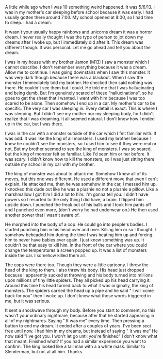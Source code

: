 A little while ago when I was 10 something weird happened. It was 5/6/13. I was in my mother's car sleeping before school because it was early. I had usually gotten there around 7:00. My school opened at 8:00, so I had time to sleep. I had a dream.

It wasn't your usually happy rainbows and unicorns dream it was a horror dream. I never really thought I was the type of person to jot down my dreams after I woke up, but I immediately did after it. This dream was different though. It was personal. Let me go ahead and tell you about the dream.

I was in my house with my brother Jamon (M13) I saw a monster which I cannot describe. I don't remember everything because it was a dream. Allow me to continue. I was going downstairs when I saw this monster. It was very dark though because there was a blackout. When I saw the monster I immediately told my brother. He checked then said nothing was there. He couldn't see them but I could. He told me that I was hallucinating and being dumb. But I'm genuinely scared of these "hallucinations", so he goes to get the sheet that I wanted. I went with him because I was too scared to be alone. Then somehow I end up in a car. My mother's car to be specific. The very car I was sleeping in. Every detail is exact. This is where I was sleeping. But I didn't see my mother nor my sleeping body, for I didn't realize that I was dreaming. It all seemed natural. I don't know how I ended up in the car, but I was there.

I was in the car with a monster outside of the car which I felt familiar with. It was odd. It was like the king of all monsters. I used my brother because I knew he couldn't see the monsters, so I used him to see if they were real or not. But my brother seemed to see the king of monsters. I was so scared, but the king of monster felt so familiar. Like I'd seen him or her before. It was scary. I didn't know how to kill the monsters, so I was just sitting there outside my school in my car with my brother.

The king of monster was about to attack me. Somehow I knew all of its moves, but this one was different. He used a different move that even I can't explain. He attacked me, then he was somehow in the car, I messed him up. I knocked this dude out like he was a plushie no not a plushie a pillow. Like a marshmallow I got him I did a lot to him. I'm gonna tell you. I didn't have powers so I resorted to the only thing I did have, a brain. I flipped him upside down. I punched the freak out of his balls and I took him pants off and I punched even more, (don't worry he had underwear on.) He then used another power that I wasn't aware of.

He morphed into the body of a cop. He could go into people's bodies. I started punching him in his head over and over. Killing him or so I thought. I somehow beheaded him during the time I was beating him up and forcing him to never have babies ever again. I just knew something was up. It couldn't be that easy to kill him. In the front of the car where you could change the temperatures a screen popped up. It was a list of monsters inside the car. I somehow killed them all.

The cops were there too. Though they were a little cartoony. I threw the head of the king to them. I also threw his body. His head just dropped because I apparently sucked at throwing and his body turned into millions upon millions of tiny little spiders. They all picked up his head carrying it. Around this time his head turned back to what it was originally, the king of monsters. The spiders carried the head up a pipe and he said " I will come back for you" then  I woke up. I don't know what those words triggered in me, but it was serious.

It sent a shockwave through my body. Before you start to comment, no this wasn't your ordinary nightmare, because after that he started appearing in all of my nightmares. Saying " It was me" every time. Then pressing a button to end my dream. It ended after a couples of years. I've been scot free until now. I had him in my dreams, but instead of saying " It was me" He now said "I've got you. I won't let go until you're finished" I don't know what that meant. Finished what?  If you had a similar experience you want to confirm. The king looked like a tall man with a a white mask. Similar to Slenderman, but not at all him. Thanks.